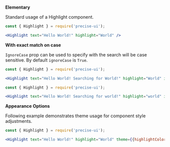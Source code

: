 **Elementary**

Standard usage of a Highlight component.

```jsx
const { Highlight } = require('precise-ui');

<Highlight text="Hello World!" highlight="World" />
```

**With exact match on case**

`IgnoreCase` prop can be used to specify with the search will be case sensitive. By default `ignoreCase` is `True`.

```jsx
const { Highlight } = require('precise-ui');

<Highlight text="Hello World! Searching for World!" highlight="World" ignoreCase={false} />
```

```jsx
const { Highlight } = require('precise-ui');

<Highlight text="Hello World! Searching for world!" highlight="world" ignoreCase={false} />
```

**Appearance Options**

Following example demonstrates theme usage for component style adjustments.

```jsx
const { Highlight } = require('precise-ui');

<Highlight text="Hello World!" highlight="World" theme={{highlightColor: '#f00'}} />
```


